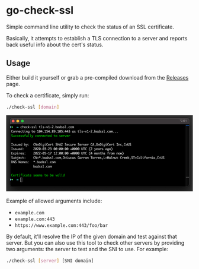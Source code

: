 # go-check-ssl

Simple command line utility to check the status of an SSL certificate.

Basically, it attempts to establish a TLS connection to a server and reports back useful info about the cert's status.

## Usage

Either build it yourself or grab a pre-compiled download from the [Releases](https://github.com/colinodell/go-check-ssl/releases) page.

To check a certificate, simply run:

```bash
./check-ssl [domain]
```

![](screenshot.png)

Example of allowed arguments include:

 - `example.com`
 - `example.com:443`
 - `https://www.example.com:443/foo/bar`

By default, it'll resolve the IP of the given domain and test against that server.  But you can also use this tool to check other servers by providing two arguments: the server to test and the SNI to use.  For example:

```bash
./check-ssl [server] [SNI domain]
```
